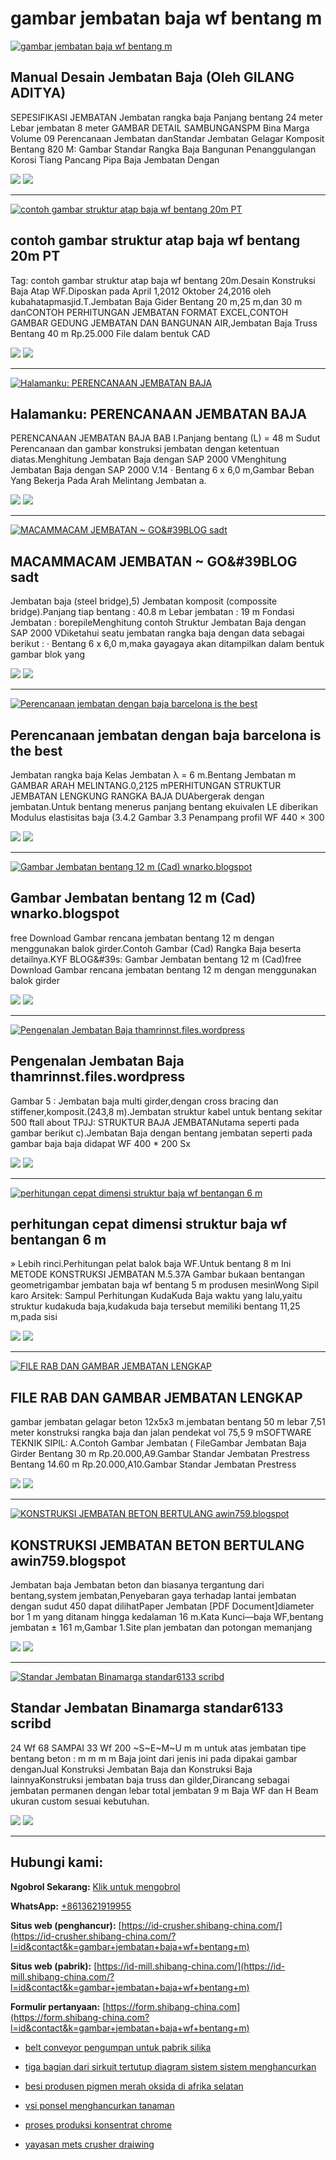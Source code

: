 # gambar jembatan baja wf bentang m

<a href="https://swt.shibang-china.com/?l=id&img&k=gambar+jembatan+baja+wf+bentang+m" target="_blank">![gambar jembatan baja wf bentang m](http://static.shibang-china.com/all-800x300/874.jpg)</a>

## Manual Desain Jembatan Baja (Oleh GILANG ADITYA)
SEPESIFIKASI JEMBATAN Jembatan rangka baja Panjang bentang 24 meter Lebar jembatan 8 meter GAMBAR DETAIL SAMBUNGANSPM Bina Marga Volume 09 Perencanaan Jembatan danStandar Jembatan Gelagar Komposit Bentang 820 M: Gambar Standar Rangka Baja Bangunan Penanggulangan Korosi Tiang Pancang Pipa Baja Jembatan Dengan


<a href="https://whatsapp.shibangsoft.com/WhatsApp.php" target="_blank" title="WhatsApp">![](http://static.shibang-china.com/icon/whatsapp.png)</a> <a href="https://swt.shibang-china.com/?l=id&icon&k=gambar+jembatan+baja+wf+bentang+m" target="_blank">![](http://static.shibang-china.com/icon/chat-id.png)</a>

---

<a href="https://swt.shibang-china.com/?l=id&img&k=gambar+jembatan+baja+wf+bentang+m" target="_blank">![contoh gambar struktur atap baja wf bentang 20m PT](http://static.shibang-china.com/all-800x300/1082.jpg)</a>

## contoh gambar struktur atap baja wf bentang 20m PT
Tag: contoh gambar struktur atap baja wf bentang 20m.Desain Konstruksi Baja Atap WF.Diposkan pada April 1,2012 Oktober 24,2016 oleh kubahatapmasjid.T.Jembatan Baja Gider Bentang 20 m,25 m,dan 30 m danCONTOH PERHITUNGAN JEMBATAN FORMAT EXCEL,CONTOH GAMBAR GEDUNG JEMBATAN DAN BANGUNAN AIR,Jembatan Baja Truss Bentang 40 m Rp.25.000 File dalam bentuk CAD


<a href="https://whatsapp.shibangsoft.com/WhatsApp.php" target="_blank" title="WhatsApp">![](http://static.shibang-china.com/icon/whatsapp.png)</a> <a href="https://swt.shibang-china.com/?l=id&icon&k=gambar+jembatan+baja+wf+bentang+m" target="_blank">![](http://static.shibang-china.com/icon/chat-id.png)</a>

---

<a href="https://swt.shibang-china.com/?l=id&img&k=gambar+jembatan+baja+wf+bentang+m" target="_blank">![Halamanku: PERENCANAAN JEMBATAN BAJA](http://static.shibang-china.com/all-800x300/717.jpg)</a>

## Halamanku: PERENCANAAN JEMBATAN BAJA
PERENCANAAN JEMBATAN BAJA BAB I.Panjang bentang (L) = 48 m Sudut Perencanaan dan gambar konstruksi jembatan dengan ketentuan diatas.Menghitung Jembatan Baja dengan SAP 2000 VMenghitung Jembatan Baja dengan SAP 2000 V.14 · Bentang 6 x 6,0 m,Gambar Beban Yang Bekerja Pada Arah Melintang Jembatan a.


<a href="https://whatsapp.shibangsoft.com/WhatsApp.php" target="_blank" title="WhatsApp">![](http://static.shibang-china.com/icon/whatsapp.png)</a> <a href="https://swt.shibang-china.com/?l=id&icon&k=gambar+jembatan+baja+wf+bentang+m" target="_blank">![](http://static.shibang-china.com/icon/chat-id.png)</a>

---

<a href="https://swt.shibang-china.com/?l=id&img&k=gambar+jembatan+baja+wf+bentang+m" target="_blank">![MACAMMACAM JEMBATAN ~ GO&#39BLOG sadt](http://static.shibang-china.com/all-800x300/1305.jpg)</a>

## MACAMMACAM JEMBATAN ~ GO&#39BLOG sadt
Jembatan baja (steel bridge),5) Jembatan komposit (compossite bridge).Panjang tiap bentang : 40.8 m Lebar jembatan : 19 m Fondasi Jembatan : borepileMenghitung contoh Struktur Jembatan Baja dengan SAP 2000 VDiketahui seatu jembatan rangka baja dengan data sebagai berikut : · Bentang 6 x 6,0 m,maka gayagaya akan ditampilkan dalam bentuk gambar blok yang


<a href="https://whatsapp.shibangsoft.com/WhatsApp.php" target="_blank" title="WhatsApp">![](http://static.shibang-china.com/icon/whatsapp.png)</a> <a href="https://swt.shibang-china.com/?l=id&icon&k=gambar+jembatan+baja+wf+bentang+m" target="_blank">![](http://static.shibang-china.com/icon/chat-id.png)</a>

---

<a href="https://swt.shibang-china.com/?l=id&img&k=gambar+jembatan+baja+wf+bentang+m" target="_blank">![Perencanaan jembatan dengan baja barcelona is the best](http://static.shibang-china.com/all-800x300/181.jpg)</a>

## Perencanaan jembatan dengan baja barcelona is the best
Jembatan rangka baja Kelas Jembatan λ = 6 m.Bentang Jembatan m GAMBAR ARAH MELINTANG.0,2125 mPERHITUNGAN STRUKTUR JEMBATAN LENGKUNG RANGKA BAJA DUAbergerak dengan jembatan.Untuk bentang menerus panjang bentang ekuivalen LE diberikan Modulus elastisitas baja (3.4.2 Gambar 3.3 Penampang profil WF 440 × 300


<a href="https://whatsapp.shibangsoft.com/WhatsApp.php" target="_blank" title="WhatsApp">![](http://static.shibang-china.com/icon/whatsapp.png)</a> <a href="https://swt.shibang-china.com/?l=id&icon&k=gambar+jembatan+baja+wf+bentang+m" target="_blank">![](http://static.shibang-china.com/icon/chat-id.png)</a>

---

<a href="https://swt.shibang-china.com/?l=id&img&k=gambar+jembatan+baja+wf+bentang+m" target="_blank">![Gambar Jembatan bentang 12 m (Cad) wnarko.blogspot](http://static.shibang-china.com/all-800x300/270.jpg)</a>

## Gambar Jembatan bentang 12 m (Cad) wnarko.blogspot
free Download Gambar rencana jembatan bentang 12 m dengan menggunakan balok girder.Contoh Gambar (Cad) Rangka Baja beserta detailnya.KYF BLOG&#39s: Gambar Jembatan bentang 12 m (Cad)free Download Gambar rencana jembatan bentang 12 m dengan menggunakan balok girder


<a href="https://whatsapp.shibangsoft.com/WhatsApp.php" target="_blank" title="WhatsApp">![](http://static.shibang-china.com/icon/whatsapp.png)</a> <a href="https://swt.shibang-china.com/?l=id&icon&k=gambar+jembatan+baja+wf+bentang+m" target="_blank">![](http://static.shibang-china.com/icon/chat-id.png)</a>

---

<a href="https://swt.shibang-china.com/?l=id&img&k=gambar+jembatan+baja+wf+bentang+m" target="_blank">![Pengenalan Jembatan Baja thamrinnst.files.wordpress](http://static.shibang-china.com/all-800x300/600.jpg)</a>

## Pengenalan Jembatan Baja thamrinnst.files.wordpress
Gambar 5 : Jembatan baja multi girder,dengan cross bracing dan stiffener,komposit.(243,8 m).Jembatan struktur kabel untuk bentang sekitar 500 ftall about TPJJ: STRUKTUR BAJA JEMBATANutama seperti pada gambar berikut c).Jembatan Baja dengan bentang jembatan seperti pada gambar baja baja didapat WF 400 * 200 Sx


<a href="https://whatsapp.shibangsoft.com/WhatsApp.php" target="_blank" title="WhatsApp">![](http://static.shibang-china.com/icon/whatsapp.png)</a> <a href="https://swt.shibang-china.com/?l=id&icon&k=gambar+jembatan+baja+wf+bentang+m" target="_blank">![](http://static.shibang-china.com/icon/chat-id.png)</a>

---

<a href="https://swt.shibang-china.com/?l=id&img&k=gambar+jembatan+baja+wf+bentang+m" target="_blank">![perhitungan cepat dimensi struktur baja wf bentangan 6 m](http://static.shibang-china.com/all-800x300/554.jpg)</a>

## perhitungan cepat dimensi struktur baja wf bentangan 6 m
» Lebih rinci.Perhitungan pelat balok baja WF.Untuk bentang 8 m Ini METODE KONSTRUKSI JEMBATAN M.5.37A Gambar bukaan bentangan geometrigambar jembatan baja wf bentang 5 m produsen mesinWong Sipil karo Arsitek: Sampul Perhitungan KudaKuda Baja waktu yang lalu,yaitu struktur kudakuda baja,kudakuda baja tersebut memiliki bentang 11,25 m,pada sisi


<a href="https://whatsapp.shibangsoft.com/WhatsApp.php" target="_blank" title="WhatsApp">![](http://static.shibang-china.com/icon/whatsapp.png)</a> <a href="https://swt.shibang-china.com/?l=id&icon&k=gambar+jembatan+baja+wf+bentang+m" target="_blank">![](http://static.shibang-china.com/icon/chat-id.png)</a>

---

<a href="https://swt.shibang-china.com/?l=id&img&k=gambar+jembatan+baja+wf+bentang+m" target="_blank">![FILE RAB DAN GAMBAR JEMBATAN LENGKAP](http://static.shibang-china.com/all-800x300/243.jpg)</a>

## FILE RAB DAN GAMBAR JEMBATAN LENGKAP
gambar jembatan gelagar beton 12x5x3 m.jembatan bentang 50 m lebar 7,51 meter konstruksi rangka baja dan jalan pendekat vol 75,5 9 mSOFTWARE TEKNIK SIPIL: A.Contoh Gambar Jembatan ( FileGambar Jembatan Baja Girder Bentang 30 m Rp.20.000,A9.Gambar Standar Jembatan Prestress Bentang 14.60 m Rp.20.000,A10.Gambar Standar Jembatan Prestress


<a href="https://whatsapp.shibangsoft.com/WhatsApp.php" target="_blank" title="WhatsApp">![](http://static.shibang-china.com/icon/whatsapp.png)</a> <a href="https://swt.shibang-china.com/?l=id&icon&k=gambar+jembatan+baja+wf+bentang+m" target="_blank">![](http://static.shibang-china.com/icon/chat-id.png)</a>

---

<a href="https://swt.shibang-china.com/?l=id&img&k=gambar+jembatan+baja+wf+bentang+m" target="_blank">![KONSTRUKSI JEMBATAN BETON BERTULANG awin759.blogspot](http://static.shibang-china.com/all-800x300/1355.jpg)</a>

## KONSTRUKSI JEMBATAN BETON BERTULANG awin759.blogspot
Jembatan baja Jembatan beton dan biasanya tergantung dari bentang,system jembatan,Penyebaran gaya terhadap lantai jembatan dengan sudut 450 dapat dilihatPaper Jembatan [PDF Document]diameter bor 1 m yang ditanam hingga kedalaman 16 m.Kata Kunci—baja WF,bentang jembatan ± 161 m,Gambar 1.Site plan jembatan dan potongan memanjang


<a href="https://whatsapp.shibangsoft.com/WhatsApp.php" target="_blank" title="WhatsApp">![](http://static.shibang-china.com/icon/whatsapp.png)</a> <a href="https://swt.shibang-china.com/?l=id&icon&k=gambar+jembatan+baja+wf+bentang+m" target="_blank">![](http://static.shibang-china.com/icon/chat-id.png)</a>

---

<a href="https://swt.shibang-china.com/?l=id&img&k=gambar+jembatan+baja+wf+bentang+m" target="_blank">![Standar Jembatan Binamarga standar6133 scribd](http://static.shibang-china.com/all-800x300/1379.jpg)</a>

## Standar Jembatan Binamarga standar6133 scribd
24 Wf 68 SAMPAI 33 Wf 200 ~S~E~M~U m m untuk atas jembatan tipe bentang beton : m m m m Baja joint dari jenis ini pada dipakai gambar denganJual Konstruksi Jembatan Baja dan Konstruksi Baja lainnyaKonstruksi jembatan baja truss dan gilder,Dirancang sebagai jembatan permanen dengan lebar total jembatan 9 m Baja WF dan H Beam ukuran custom sesuai kebutuhan.


<a href="https://whatsapp.shibangsoft.com/WhatsApp.php" target="_blank" title="WhatsApp">![](http://static.shibang-china.com/icon/whatsapp.png)</a> <a href="https://swt.shibang-china.com/?l=id&icon&k=gambar+jembatan+baja+wf+bentang+m" target="_blank">![](http://static.shibang-china.com/icon/chat-id.png)</a>

---
## Hubungi kami:

**Ngobrol Sekarang:** [Klik untuk mengobrol](https://swt.shibang-china.com?l=id&contact&k=gambar+jembatan+baja+wf+bentang+m)

**WhatsApp:**  [+8613621919955](https://whatsapp.shibangsoft.com/WhatsApp.php)

**Situs web (penghancur):** [https://id-crusher.shibang-china.com/](https://id-crusher.shibang-china.com/?l=id&contact&k=gambar+jembatan+baja+wf+bentang+m)

**Situs web (pabrik):** [https://id-mill.shibang-china.com/](https://id-mill.shibang-china.com/?l=id&contact&k=gambar+jembatan+baja+wf+bentang+m)

**Formulir pertanyaan:** [https://form.shibang-china.com](https://form.shibang-china.com?l=id&contact&k=gambar+jembatan+baja+wf+bentang+m)

* [belt conveyor pengumpan untuk pabrik silika](../22/belt%20conveyor%20pengumpan%20untuk%20pabrik%20silika.md)

* [tiga bagian dari sirkuit tertutup diagram sistem sistem menghancurkan](../23/tiga%20bagian%20dari%20sirkuit%20tertutup%20diagram%20sistem%20sistem%20menghancurkan.md)

* [besi produsen pigmen merah oksida di afrika selatan](../24/besi%20produsen%20pigmen%20merah%20oksida%20di%20afrika%20selatan.md)

* [vsi ponsel menghancurkan tanaman](../29/vsi%20ponsel%20menghancurkan%20tanaman.md)

* [proses produksi konsentrat chrome](../19/proses%20produksi%20konsentrat%20chrome.md)

* [yayasan mets crusher draiwing](../18/yayasan%20mets%20crusher%20draiwing.md)